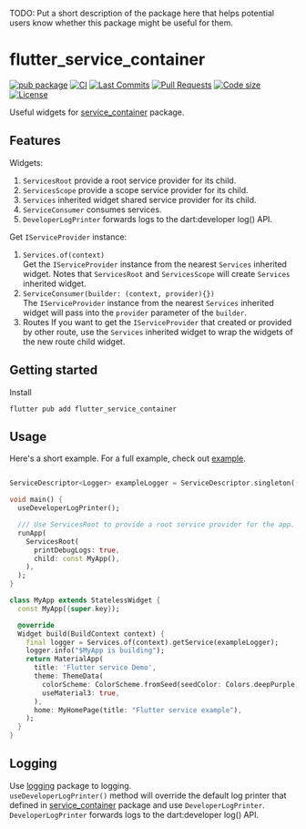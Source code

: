 <!--
This README describes the package. If you publish this package to pub.dev,
this README's contents appear on the landing page for your package.

For information about how to write a good package README, see the guide for
[writing package pages](https://dart.dev/tools/pub/writing-package-pages).

For general information about developing packages, see the Dart guide for
[creating packages](https://dart.dev/guides/libraries/create-packages)
and the Flutter guide for
[developing packages and plugins](https://flutter.dev/to/develop-packages).
-->

TODO: Put a short description of the package here that helps potential users
know whether this package might be useful for them.

# flutter_service_container

[![pub package](https://img.shields.io/pub/v/flutter_service_container?logo=dart&logoColor=00b9fc)](https://pub.dev/packages/flutter_service_container)
[![CI](https://img.shields.io/github/actions/workflow/status/codelovercc/flutter_service_container/flutter.yml?branch=main&logo=github-actions&logoColor=white)](https://github.com/codelovercc/flutter_service_container/actions)
[![Last Commits](https://img.shields.io/github/last-commit/codelovercc/flutter_service_container?logo=git&logoColor=white)](https://github.com/codelovercc/flutter_service_container/commits/main)
[![Pull Requests](https://img.shields.io/github/issues-pr/codelovercc/flutter_service_container?logo=github&logoColor=white)](https://github.com/codelovercc/flutter_service_container/pulls)
[![Code size](https://img.shields.io/github/languages/code-size/codelovercc/flutter_service_container?logo=github&logoColor=white)](https://github.com/codelovercc/flutter_service_container)
[![License](https://img.shields.io/github/license/codelovercc/flutter_service_container?logo=open-source-initiative&logoColor=green)](https://github.com/codelovercc/flutter_service_container/blob/main/LICENSE)

Useful widgets for [service_container](https://pub.dev/packages/service_container) package.

## Features

Widgets:

1. `ServicesRoot` provide a root service provider for its child.
2. `ServicesScope` provide a scope service provider for its child.
3. `Services` inherited widget shared service provider for its child.
4. `ServiceConsumer` consumes services.
5. `DeveloperLogPrinter` forwards logs to the dart:developer log() API.

Get `IServiceProvider` instance:

1. `Services.of(context)`  
   Get the `IServiceProvider` instance from the nearest `Services` inherited widget. Notes
   that `ServicesRoot` and `ServicesScope` will create `Services` inherited widget.
2. `ServiceConsumer(builder: (context, provider){})`  
   The `IServiceProvider` instance from the nearest `Services` inherited widget will pass into the
   `provider` parameter of the `builder`.
3. Routes
   If you want to get the `IServiceProvider` that created or provided by other route, use the
   `Services` inherited widget to wrap the widgets of the new route child widget.

## Getting started

Install

```shell
flutter pub add flutter_service_container
```

## Usage

Here's a short example. For a full example, check out [example](example).

```dart

ServiceDescriptor<Logger> exampleLogger = ServiceDescriptor.singleton((p) => Logger("Example"));

void main() {
  useDeveloperLogPrinter();

  /// Use ServicesRoot to provide a root service provider for the app.
  runApp(
    ServicesRoot(
      printDebugLogs: true,
      child: const MyApp(),
    ),
  );
}

class MyApp extends StatelessWidget {
  const MyApp({super.key});

  @override
  Widget build(BuildContext context) {
    final logger = Services.of(context).getService(exampleLogger);
    logger.info("$MyApp is building");
    return MaterialApp(
      title: 'Flutter service Demo',
      theme: ThemeData(
        colorScheme: ColorScheme.fromSeed(seedColor: Colors.deepPurple),
        useMaterial3: true,
      ),
      home: MyHomePage(title: "Flutter service example"),
    );
  }
}
```

## Logging

Use [logging](https://pub.dev/packages/logging) package to logging.  
`useDeveloperLogPrinter()` method will override the default log printer that defined
in [service_container](https://pub.dev/packages/service_container) package and
use `DeveloperLogPrinter`. `DeveloperLogPrinter` forwards logs to the dart:developer log() API.

